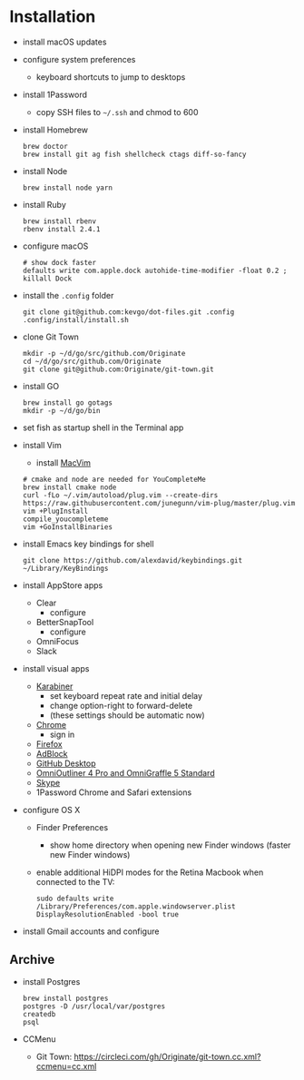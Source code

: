 # Installation

- install macOS updates

- configure system preferences
  - keyboard shortcuts to jump to desktops

- install 1Password
  - copy SSH files to `~/.ssh` and chmod to 600

- install Homebrew

  ```
  brew doctor
  brew install git ag fish shellcheck ctags diff-so-fancy
  ```

- install Node

  ```
  brew install node yarn
  ```

- install Ruby

  ```
  brew install rbenv
  rbenv install 2.4.1
  ```
  
- configure macOS

  ```
  # show dock faster
  defaults write com.apple.dock autohide-time-modifier -float 0.2 ; killall Dock
  ```

- install the `.config` folder

  ```
  git clone git@github.com:kevgo/dot-files.git .config
  .config/install/install.sh
  ```
  
- clone Git Town

  ```
  mkdir -p ~/d/go/src/github.com/Originate
  cd ~/d/go/src/github.com/Originate
  git clone git@github.com:Originate/git-town.git
  ```
  
- install GO

  ```
  brew install go gotags
  mkdir -p ~/d/go/bin
  ```
  
- set fish as startup shell in the Terminal app

- install Vim
  - install [MacVim](https://github.com/macvim-dev/macvim/releases)
  
  ```
  # cmake and node are needed for YouCompleteMe
  brew install cmake node
  curl -fLo ~/.vim/autoload/plug.vim --create-dirs https://raw.githubusercontent.com/junegunn/vim-plug/master/plug.vim
  vim +PlugInstall
  compile_youcompleteme
  vim +GoInstallBinaries
  ```
  
- install Emacs key bindings for shell

  ```
  git clone https://github.com/alexdavid/keybindings.git ~/Library/KeyBindings
  ```

- install AppStore apps
  - Clear
    - configure
  - BetterSnapTool
    - configure
  - OmniFocus
  - Slack

- install visual apps
  - [Karabiner](https://pqrs.org/osx/karabiner/)
      - set keyboard repeat rate and initial delay
      - change option-right to forward-delete
      - (these settings should be automatic now)
  - [Chrome](https://www.google.com/chrome)
    - sign in
  - [Firefox](https://www.mozilla.org/en-US/firefox)
  - [AdBlock](https://getadblock.com)
  - [GitHub Desktop](https://desktop.github.com)
  - [OmniOutliner 4 Pro and OmniGraffle 5 Standard](https://www.omnigroup.com/download)
  - [Skype](https://www.skype.com/en/download-skype/skype-for-computer)
  - 1Password Chrome and Safari extensions

- configure OS X
  - Finder Preferences
    - show home directory when opening new Finder windows (faster new Finder windows)
  - enable additional HiDPI modes for the Retina Macbook when connected to the TV:

    ```
    sudo defaults write /Library/Preferences/com.apple.windowserver.plist DisplayResolutionEnabled -bool true
    ```

- install Gmail accounts and configure



## Archive

- install Postgres

  ```
  brew install postgres
  postgres -D /usr/local/var/postgres
  createdb
  psql
  ```
  
- CCMenu
  - Git Town: https://circleci.com/gh/Originate/git-town.cc.xml?ccmenu=cc.xml
